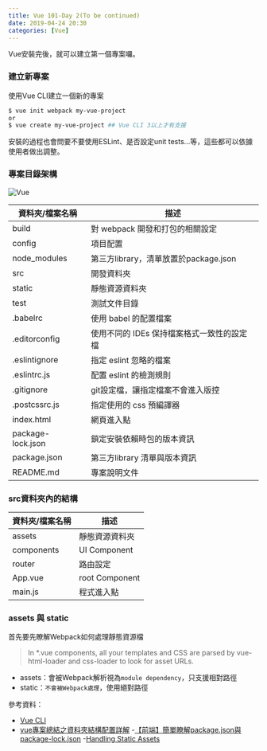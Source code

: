 ```yaml
---
title: Vue 101-Day 2(To be continued)
date: 2019-04-24 20:30
categories: [Vue]
---
```


Vue安裝完後，就可以建立第一個專案囉。

### 建立新專案
使用Vue CLI建立一個新的專案
```bash
$ vue init webpack my-vue-project
or
$ vue create my-vue-project ## Vue CLI 3以上才有支援
```

安裝的過程也會問要不要使用ESLint、是否設定unit tests...等，這些都可以依據使用者做出調整。

### 專案目錄架構
![Vue](https://i.imgur.com/GRPBM7K.png)

| 資料夾/檔案名稱   | 描述                                       |
|-------------------|------------------------------------------|
| build             | 對 webpack 開發和打包的相關設定            |
| config            | 項目配置                                   |
| node_modules      | 第三方library，清單放置於package.json       |
| src               | 開發資料夾                                 |
| static            | 靜態資源資料夾                             |
| test              | 測試文件目錄                               |
| .babelrc          | 使用 babel 的配置檔案                      |
| .editorconfig     | 使用不同的 IDEs 保持檔案格式一致性的設定檔 |
| .eslintignore     | 指定 eslint 忽略的檔案                     |
| .eslintrc.js      | 配置 eslint 的檢測規則                     |
| .gitignore        | git設定檔，讓指定檔案不會進入版控           |
| .postcssrc.js     | 指定使用的 css 預編譯器                    |
| index.html        | 網頁進入點                                 |
| package-lock.json | 鎖定安裝依賴時包的版本資訊                 |
| package.json      | 第三方library 清單與版本資訊               |
| README.md         | 專案說明文件                               |


### src資料夾內的結構

| 資料夾/檔案名稱 | 描述           |
|-----------------|----------------|
| assets          | 靜態資源資料夾 |
| components      | UI Component   |
| router          | 路由設定       |
| App.vue         | root Component |
| main.js         | 程式進入點     |

### assets 與 static
首先要先瞭解Webpack如何處理靜態資源檔
> In *.vue components, all your templates and CSS are parsed by vue-html-loader and css-loader to look for asset URLs.

* assets：會被Webpack解析視為`module dependency`，只支援相對路徑
* static：`不會被Webpack處理`，使用絕對路徑

參考資料：

- [Vue CLI](https://cli.vuejs.org/)
- [vue專案總結之資料夾結構配置詳解](https://codertw.com/%E5%89%8D%E7%AB%AF%E9%96%8B%E7%99%BC/226385/)
-[【前端】簡單瞭解package.json與package-lock.json](https://www.twblogs.net/a/5b8b1bf92b717718832d5a69)
-[Handling Static Assets](http://vuejs-templates.github.io/webpack/static.html)
